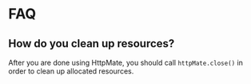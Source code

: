 # FAQ

## How do you clean up resources?
After you are done using HttpMate, you should call `httpMate.close()` in order to clean
up allocated resources.

